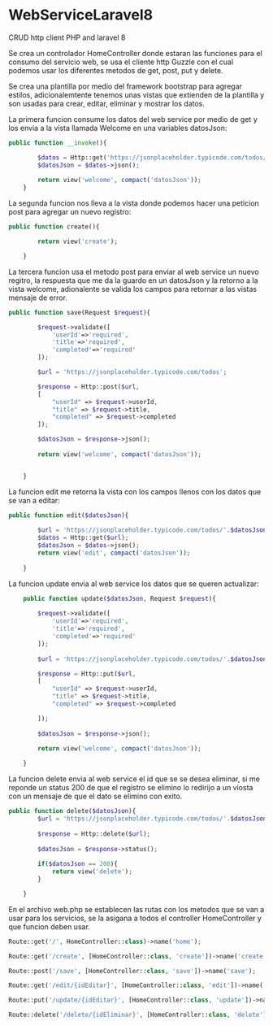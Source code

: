 # WebServiceLaravel8
CRUD http client PHP and laravel 8

Se crea un controlador HomeController donde estaran las funciones para el consumo del servicio web, se usa el cliente http Guzzle con el cual podemos usar los diferentes metodos de get, post, put y delete. 

Se crea una plantilla por medio del framework bootstrap para agregar estilos, adicionalemtente tenemos unas vistas que extienden de la plantilla y son usadas para crear, editar, eliminar y mostrar los datos.   

La primera funcion consume los datos del web service por medio de get y los envia a la vista llamada Welcome en una variables datosJson: 
```php
public function __invoke(){

        $datos = Http::get('https://jsonplaceholder.typicode.com/todos/1');
        $datosJson = $datos->json();
        
        return view('welcome', compact('datosJson'));
    }
```

La segunda funcion nos lleva a la vista donde podemos hacer una peticion post para agregar un nuevo registro: 
```php
public function create(){

        return view('create');

    }
```

La tercera funcion usa el metodo post para enviar al web service un nuevo regitro, la respuesta que me da la guardo en un datosJson y la retorno a la vista welcome, adionalente se valida los campos para retornar a las vistas mensaje de error. 
```php
public function save(Request $request){

        $request->validate([
            'userId'=>'required',
            'title'=>'required',
            'completed'=>'required'
        ]);

        $url = 'https://jsonplaceholder.typicode.com/todos'; 

        $response = Http::post($url,
        [
            "userId" => $request->userId,
            "title" => $request->title,
            "completed" => $request->completed
        ]);

        $datosJson = $response->json(); 
        
        return view('welcome', compact('datosJson'));


    }
```

La funcion edit me retorna la vista con los campos llenos con los datos que se van a editar:

```php
public function edit($datosJson){
        
        $url = 'https://jsonplaceholder.typicode.com/todos/'.$datosJson;         
        $datos = Http::get($url);
        $datosJson = $datos->json();
        return view('edit', compact('datosJson'));
        
    }
```

La funcion update envia al web service los datos que se queren actualizar: 

```php
    public function update($datosJson, Request $request){
        
        $request->validate([
            'userId'=>'required',
            'title'=>'required',
            'completed'=>'required'
        ]);
        
        $url = 'https://jsonplaceholder.typicode.com/todos/'.$datosJson; 

        $response = Http::put($url,
        [
            "userId" => $request->userId,
            "title" => $request->title,
            "completed" => $request->completed

        ]);
        
        $datosJson = $response->json(); 
        
        return view('welcome', compact('datosJson'));

    }
```

La funcion delete envia al web service el id que se se desea eliminar, si me reponde un status 200 de que el registro se elimino lo redirijo a un viosta con un mensaje de que el dato se elimino con exito. 

```php
public function delete($datosJson){        
        $url = 'https://jsonplaceholder.typicode.com/todos/'.$datosJson; 
        
        $response = Http::delete($url);
        
        $datosJson = $response->status();
        
        if($datosJson == 200){
            return view('delete');
        }       

    }
```

En el archivo web.php se establecen las rutas con los metodos que se van a usar para los servicios, se la asigana a todos el controller HomeController y que funcion deben usar. 

```php
Route::get('/', HomeController::class)->name('home');

Route::get('/create', [HomeController::class, 'create'])->name('create');

Route::post('/save', [HomeController::class, 'save'])->name('save');

Route::get('/edit/{idEditar}', [HomeController::class, 'edit'])->name('edit');

Route::put('/update/{idEditar}', [HomeController::class, 'update'])->name('update');

Route::delete('/delete/{idEliminar}', [HomeController::class, 'delete'])->name('delete');
```
